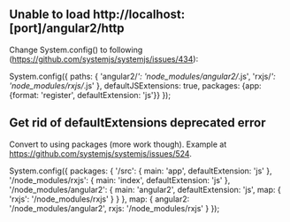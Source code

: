 ## Unable to load http://localhost:[port]/angular2/http

Change System.config() to following (https://github.com/systemjs/systemjs/issues/434):

System.config({
  paths: {
    'angular2/*': 'node_modules/angular2/*.js',
    'rxjs/*': 'node_modules/rxjs/*.js'
  },
  defaultJSExtensions: true,
  packages: {app: {format: 'register', defaultExtension: 'js'}} 
});

## Get rid of defaultExtensions deprecated error

Convert to using packages (more work though). Example at https://github.com/systemjs/systemjs/issues/524.

System.config({
    packages: {
        '/src': {
            main: 'app',
            defaultExtension: 'js'
        },
        '/node_modules/rxjs': {
            main: 'index',
            defaultExtension: 'js'
        },
        '/node_modules/angular2': {
            main: 'angular2',
            defaultExtension: 'js',
            map: {
                'rxjs': '/node_modules/rxjs'
            }
        }
    },
    map: {
        angular2: '/node_modules/angular2',
        rxjs: '/node_modules/rxjs'
    }
});